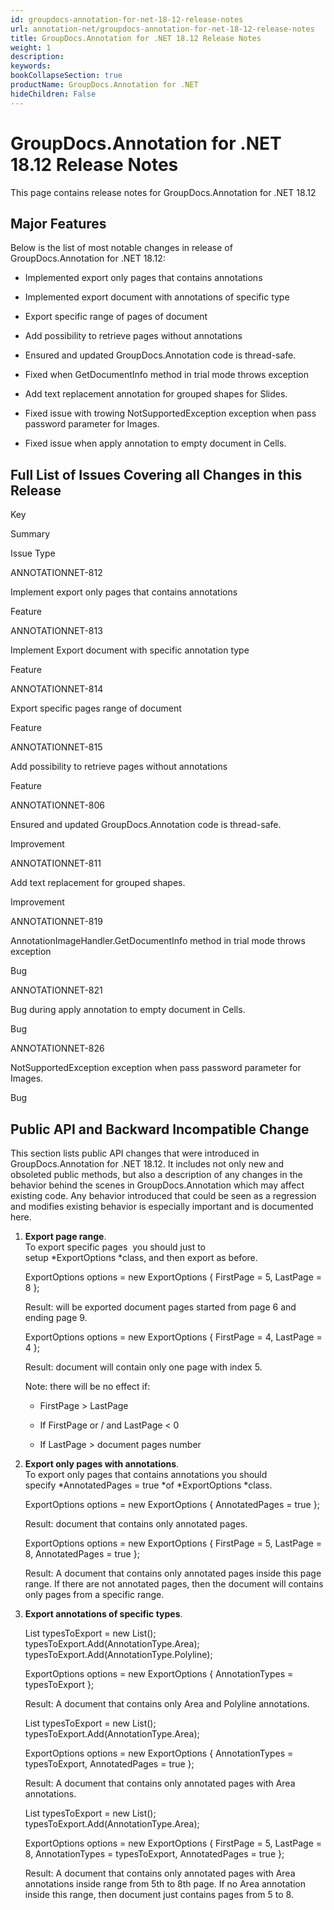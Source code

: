 ```yaml
---
id: groupdocs-annotation-for-net-18-12-release-notes
url: annotation-net/groupdocs-annotation-for-net-18-12-release-notes
title: GroupDocs.Annotation for .NET 18.12 Release Notes
weight: 1
description: 
keywords: 
bookCollapseSection: true
productName: GroupDocs.Annotation for .NET
hideChildren: False
---
```


# GroupDocs.Annotation for .NET 18.12 Release Notes

This page contains release notes for GroupDocs.Annotation for .NET 18.12

## Major Features

Below is the list of most notable changes in release of GroupDocs.Annotation for .NET 18.12:

*   Implemented export only pages that contains annotations
*   Implemented export document with annotations of specific type
    
*   Export specific range of pages of document
*   Add possibility to retrieve pages without annotations
*   Ensured and updated GroupDocs.Annotation code is thread-safe.
*   Fixed when GetDocumentInfo method in trial mode throws exception
*   Add text replacement annotation for grouped shapes for Slides.
*   Fixed issue with trowing NotSupportedException exception when pass password parameter for Images.
*   Fixed issue when apply annotation to empty document in Cells.

## Full List of Issues Covering all Changes in this Release

Key

Summary

Issue Type

ANNOTATIONNET-812

Implement export only pages that contains annotations

Feature

ANNOTATIONNET-813

Implement Export document with specific annotation type

Feature

ANNOTATIONNET-814 

Export specific pages range of document

Feature

ANNOTATIONNET-815

Add possibility to retrieve pages without annotations

Feature

ANNOTATIONNET-806

Ensured and updated GroupDocs.Annotation code is thread-safe.

Improvement

ANNOTATIONNET-811

Add text replacement for grouped shapes.

Improvement

ANNOTATIONNET-819 

AnnotationImageHandler.GetDocumentInfo method in trial mode throws exception

Bug

ANNOTATIONNET-821 

Bug during apply annotation to empty document in Cells.

Bug

ANNOTATIONNET-826 

NotSupportedException exception when pass password parameter for Images.

Bug

## Public API and Backward Incompatible Change

This section lists public API changes that were introduced in GroupDocs.Annotation for .NET 18.12. It includes not only new and obsoleted public methods, but also a description of any changes in the behavior behind the scenes in GroupDocs.Annotation which may affect existing code. Any behavior introduced that could be seen as a regression and modifies existing behavior is especially important and is documented here.

1.  **Export page range**.  
    To export specific pages  you should just to setup *ExportOptions *class, and then export as before.
    
    ExportOptions options = new ExportOptions
    {
       FirstPage = 5,
       LastPage = 8
    };
    
    Result: will be exported document pages started from page 6 and ending page 9.
    
    ExportOptions options = new ExportOptions
    {
       FirstPage = 4,
       LastPage = 4
    };
    
    Result: document will contain only one page with index 5.
    
    Note: there will be no effect if:
    
    *   FirstPage > LastPage
        
    *   If FirstPage or / and LastPage < 0
        
    *   If LastPage > document pages number
        
    
2.  ****Export only pages with annotations****.  
    To export only pages that contains annotations you should specify *AnnotatedPages = true *of *ExportOptions *class.
    
    ExportOptions options = new ExportOptions
    {
        AnnotatedPages = true
    };
    
    Result: document that contains only annotated pages.
    
    ExportOptions options = new ExportOptions
    {
      FirstPage = 5,
      LastPage = 8,
      AnnotatedPages = true
    };
    
    Result: A document that contains only annotated pages inside this page range. If there are not annotated pages, then the document will contains only pages from a specific range.
    
3.  ******Export annotations of specific types******.
    
    List<AnnotationType> typesToExport = new List<AnnotationType>();
    typesToExport.Add(AnnotationType.Area);
    typesToExport.Add(AnnotationType.Polyline);
     
    ExportOptions options = new ExportOptions
    {
       AnnotationTypes = typesToExport
    };
    
    Result: A document that contains only Area and Polyline annotations.
    
    List<AnnotationType> typesToExport = new List<AnnotationType>();
    typesToExport.Add(AnnotationType.Area);
     
    ExportOptions options = new ExportOptions
    {
      AnnotationTypes = typesToExport,
      AnnotatedPages = true
    };
    
    Result: A document that contains only annotated pages with Area annotations.
    
    List<AnnotationType> typesToExport = new List<AnnotationType>();
    typesToExport.Add(AnnotationType.Area);
     
    ExportOptions options = new ExportOptions
    {
       FirstPage = 5,
       LastPage = 8,
       AnnotationTypes = typesToExport,
       AnnotatedPages = true
    };
    
    Result: A document that contains only annotated pages with Area annotations inside range from 5th to 8th page. If no Area annotation inside this range, then document just contains pages from 5 to 8.
